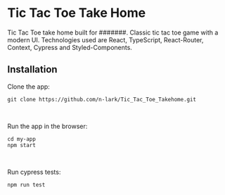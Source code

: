 # Tic Tac Toe Take Home

Tic Tac Toe take home built for #######. Classic tic tac toe game with a modern UI. Technologies used are React, TypeScript, React-Router, Context, Cypress and Styled-Components.

## Installation

Clone the app: <br>

```
git clone https://github.com/n-lark/Tic_Tac_Toe_Takehome.git
```

<br>

Run the app in the browser:

```
cd my-app
npm start
```

<br>

Run cypress tests:

```
npm run test
```
